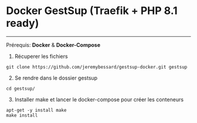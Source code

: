 # Docker GestSup (Traefik + PHP 8.1 ready)
---

Prérequis: **Docker** & **Docker-Compose**

1. Récuperer les fichiers

```
git clone https://github.com/jeremybessard/gestsup-docker.git gestsup
```

2. Se rendre dans le dossier gestsup

```
cd gestsup/
```
3. Installer make et lancer le docker-compose pour créer les conteneurs

```
apt-get -y install make
make install
```
